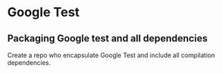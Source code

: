 # Google Test

## Packaging Google test and all dependencies

Create a repo who encapsulate Google Test and include all compilation dependencies.
